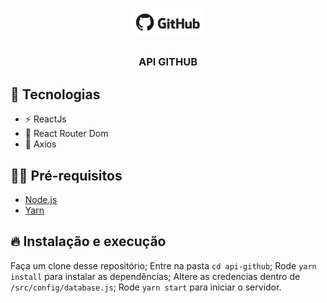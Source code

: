 <h1 align="center">
  <img alt="GoStack" src="./src/assets/img/github-readme.png" width="120px" />
</h1>

<h3 align="center">
  API GITHUB
</h3>


## 🚀 Tecnologias

- ⚡ ReactJs
- 💾 React Router Dom
- 💾 Axios

## ✋🏻 Pré-requisitos

- [Node.js](https://nodejs.org/en/)
- [Yarn](https://yarnpkg.com/pt-BR/docs/install)

## 🔥 Instalação e execução

 Faça um clone desse repositório;
 Entre na pasta `cd api-github`;
 Rode `yarn install` para instalar as dependências;
 Altere as credencias dentro de `/src/config/database.js`;
 Rode `yarn start` para iniciar o servidor.
 